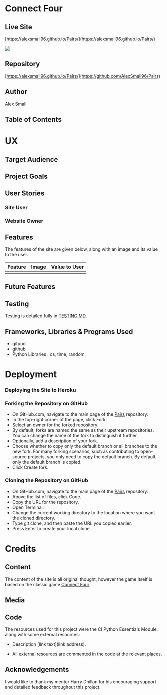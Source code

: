 # Connect Four


## Live Site 
[https://alexsmall96.github.io/Pairs/](https://alexsmall96.github.io/Pairs/)

![](assets/documentation/images/am-i-responsive.png)

## Repository 
[https://alexsmall96.github.io/Pairs/](https://github.com/AlexSmall96/Pairs)

## Author 
Alex Small
## Table of Contents

# UX
## Target Audience

 
## Project Goals


## User Stories
### Site User

### Website Owner


## Features

The features of the site are given below, along with an image and its value to the user.

Feature                    |    Image                   |         Value to User
:-------------------------:|:-------------------------: | :-------------------------: 
                           |                            |          


## Future Features

## Testing
Testing is detailed fully in [TESTING.MD](https://github.com/AlexSmall96/Pair-Matching-Game/blob/main/TESTING.md).

## Frameworks, Libraries & Programs Used

- gitpod
- github
- Python Libraries : os, time, random


# Deployment
### Deploying the Site to Heroku

### Forking the Repository on GitHub
- On GitHub.com, navigate to the main page of the [Pairs](https://github.com/AlexSmall96/Pairs) repository.
- In the top-right corner of the page, click Fork.
- Select an owner for the forked repository.
- By default, forks are named the same as their upstream repositories. You can change the name of the fork to distinguish it further.
- Optionally, add a description of your fork.
- Choose whether to copy only the default branch or all branches to the new fork. For many forking scenarios, such as contributing to open-source projects, you only need to copy the default branch. By default, only the default branch is copied.
- Click Create fork.
### Cloning the Repository on GitHub
- On GitHub.com, navigate to the main page of the [Pairs](https://github.com/AlexSmall96/Pairs) repository.
- Above the list of files, click Code.
- Copy the URL for the repository.
- Open Terminal.
- Change the current working directory to the location where you want the cloned directory.
- Type git clone, and then paste the URL you copied earlier.
- Press Enter to create your local clone.

# Credits
## Content
The content of the site is all original thought, however the game itself is based on the classic game [Connect Four](https://en.wikipedia.org/wiki/Connect_Four)
## Media

## Code
The resources used for this project were the CI Python Essentials Module, along with some external resources:

- Description [link text](link address).



- All external resources are commented in the code at the relevant places.

## Acknowledgements 
I would like to thank my mentor Harry Dhillon for his encouraging support and detailed feedback throughout this project.